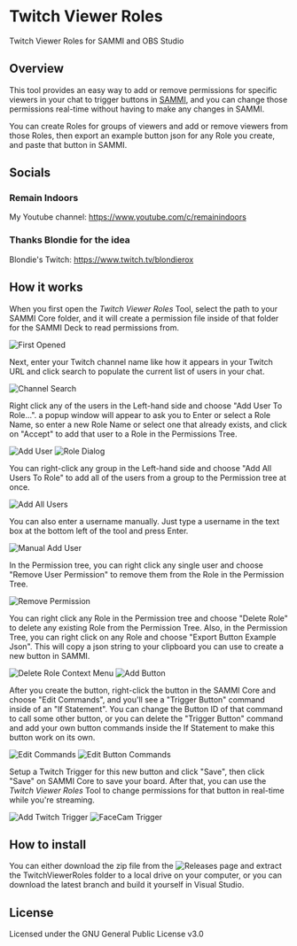 # Twitch Viewer Roles
Twitch Viewer Roles for SAMMI and OBS Studio

## Overview

This tool provides an easy way to add or remove permissions for specific viewers in your chat to trigger buttons in [SAMMI](https://sammi.solutions/), and you can change those permissions real-time without having to make any changes in SAMMI. 

You can create Roles for groups of viewers and add or remove viewers from those Roles, then export an example button json for any Role you create, and paste that button in SAMMI.

## Socials

### Remain Indoors

My Youtube channel: https://www.youtube.com/c/remainindoors

### Thanks Blondie for the idea

Blondie's Twitch: https://www.twitch.tv/blondierox

## How it works
When you first open the *Twitch Viewer Roles* Tool, select the path to your SAMMI Core folder, and it will create a permission file inside of that folder for the SAMMI Deck to read permissions from.

![First Opened](https://www.remainindoors.com/TVR_Pics/FirstOpened.jpg)

Next, enter your Twitch channel name like how it appears in your Twitch URL and click search to populate the current list of users in your chat.

![Channel Search](https://www.remainindoors.com/TVR_Pics/ChannelSearch.jpg)

Right click any of the users in the Left-hand side and choose "Add User To Role...". a popup window will appear to ask you to Enter or select a Role Name, so enter a new Role Name or select one that already exists, and click on "Accept" to add that user to a Role in the Permissions Tree.

![Add User](https://www.remainindoors.com/TVR_Pics/AddUser.jpg)
![Role Dialog](https://www.remainindoors.com/TVR_Pics/UserRoleDialog.jpg)

You can right-click any group in the Left-hand side and choose "Add All Users To Role" to add all of the users from a group to the Permission tree at once.

![Add All Users](https://www.remainindoors.com/TVR_Pics/AddAllUsers.jpg)

You can also enter a username manually. Just type a username in the text box at the bottom left of the tool and press Enter.

![Manual Add User](https://www.remainindoors.com/TVR_Pics/ManualAddUser.jpg)

In the Permission tree, you can right click any single user and choose "Remove User Permission" to remove them from the Role in the Permission Tree.

![Remove Permission](https://www.remainindoors.com/TVR_Pics/RemoveUser.jpg)

You can right click any Role in the Permission tree and choose "Delete Role" to delete any existing Role from the Permission Tree.  Also, in the Permission Tree, you can right click on any Role and choose "Export Button Example Json". This will copy a json string to your clipboard you can use to create a new button in SAMMI.

![Delete Role Context Menu](https://www.remainindoors.com/TVR_Pics/DeleteRole.jpg)
![Add Button](https://www.remainindoors.com/TVR_Pics/ImportJson.jpg)

After you create the button, right-click the button in the SAMMI Core and choose "Edit Commands", and you'll see a "Trigger Button" command inside of an "If Statement".  You can change the Button ID of that command to call some other button, or you can delete the "Trigger Button" command and add your own button commands inside the If Statement to make this button work on its own.

![Edit Commands](https://www.remainindoors.com/TVR_Pics/EditCommands.jpg)
![Edit Button Commands](https://www.remainindoors.com/TVR_Pics/EditButtonCommands.jpg)

Setup a Twitch Trigger for this new button and click "Save", then click "Save" on SAMMI Core to save your board. After that, you can use the *Twitch Viewer Roles* Tool to change permissions for that button in real-time while you're streaming.

![Add Twitch Trigger](https://www.remainindoors.com/TVR_Pics/AddTwitchTrigger.jpg)
![FaceCam Trigger](https://www.remainindoors.com/TVR_Pics/FaceCamTrigger.jpg)

## How to install
You can either download the zip file from the ![Releases page](https://github.com/RemainIndoors1/TwitchViewerRoles/releases) and extract the TwitchViewerRoles folder to a local drive on your computer, or you can download the latest branch and build it yourself in Visual Studio.

## License
Licensed under the GNU General Public License v3.0
